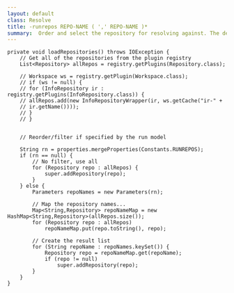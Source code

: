 ```yaml
---
layout: default
class: Resolve
title: -runrepos REPO-NAME ( ',' REPO-NAME )* 
summary:  Order and select the repository for resolving against. The default order is all repositories in their plugin creation order.
---
```


	private void loadRepositories() throws IOException {
		// Get all of the repositories from the plugin registry
		List<Repository> allRepos = registry.getPlugins(Repository.class);

		// Workspace ws = registry.getPlugin(Workspace.class);
		// if (ws != null) {
		// for (InfoRepository ir : registry.getPlugins(InfoRepository.class)) {
		// allRepos.add(new InfoRepositoryWrapper(ir, ws.getCache("ir-" +
		// ir.getName())));
		// }
		// }


		// Reorder/filter if specified by the run model

		String rn = properties.mergeProperties(Constants.RUNREPOS);
		if (rn == null) {
			// No filter, use all
			for (Repository repo : allRepos) {
				super.addRepository(repo);
			}
		} else {
			Parameters repoNames = new Parameters(rn);

			// Map the repository names...
			Map<String,Repository> repoNameMap = new HashMap<String,Repository>(allRepos.size());
			for (Repository repo : allRepos)
				repoNameMap.put(repo.toString(), repo);

			// Create the result list
			for (String repoName : repoNames.keySet()) {
				Repository repo = repoNameMap.get(repoName);
				if (repo != null)
					super.addRepository(repo);
			}
		}
	}

